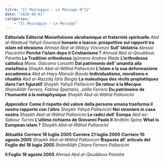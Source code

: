```yaml
---
titre: "Il Messaggio - Le Message N°12"
date: "2020-09-01"
categories:
    - "Il Messaggio - Le Message"
---
```


**Editoriale**
**Editorial**
**Monothéisme abrahamique et fraternité spirituelle**
*Abd al-Wadoud Yahyâ Gouraud*
**Ismaele e Isacco: prospettive sul rapporti tra islam ed ebraismo**
*Ahmad Abd-al-Waliyy Vincenzo*
**Sull’ Idolatria**
*Alessio Piacentini*
**Perché l’islam dopo il Cristianismo ?**
*Ahmad Abd al-Qouddous Panetta*
**La Tradition orthodossa**
*Igûmeno Andrea Wade*
**L’orthodossa cattolica**
*Mons. Giacomo Lanzetti*
**Dal patrimonio dell’ umanità alla metafisica**
*Shaykh Abd-al-Wâhid Pallavicini*
**L’islam e la sua deformazione accademica**
*Abd al-Hayy Mansûr Baudo*
**Individualismo, moralismo e ritualità**
*Abd ar-Razzâq Idrîs Bergia*
**La maïeutique des récits prophétiques dans l’art figuratif**
*Shaykh Yahyâ Pallavicini*
**De retour à la Mecque**
*IlhamAllâh Ferrero, Fatima Spartano, Jalîla Ferrero*
**Du patrimoine de l’humanité à la métaphysique**
*Shaykh Abd-al-Wâhid Pallavicini*

***Appendice***
**Come il rispetto del valore della persona umana trasforma il nostro rapporto con l’altro**
*Shaykh Yahyâ Pallavicini*
**Noi straniere in casa nostra**
*Shaykh Abd-al-Wâhid Pallavicini*
**Le radici dell’ Europa**
*Abd as-Sabour Turrini*
**L’ultimo richiamo de Giovanni Paolo II**
*Ibrâhîm Spina*
**What is European islam ?**
*Shaykh Abd-al-Wâhid Pallavicini*

**Attualità**
**Corriere 18 luglio 2005**
**Corriere 21 luglio 2005**
**Corriere 10 agosto 2005**
*Shaykh Abd-al-Wâhid Pallavicini*
**Risposta all’ articolo del Foglio del 18 lugio 2005**
*IlhâmAllâh Chiara Ferrero Pallavicini*

**Il Foglio 18 agosto 2005**
*Ahmad Abd al-Qouddous Panetta*